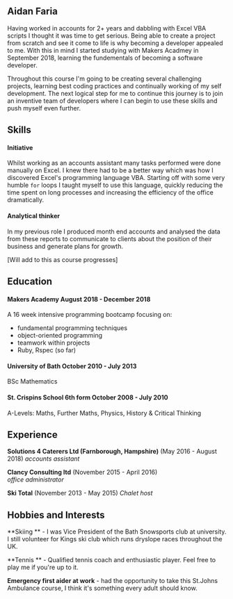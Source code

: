## Aidan Faria

Having worked in accounts for 2+ years and dabbling with Excel VBA scripts I thought it was time to get serious. Being able to create a project from scratch and see it come to life is why becoming a developer appealed to me. With this in mind I started studying with Makers Acadmey in September 2018, learning the fundementals of becoming a software developer.

Throughout this course I'm going to be creating several challenging projects, learning best coding practices and continually working of my self development. The next logical step for me to continue this journey is to join an inventive team of developers where I can begin to use these skills and push myself even further.

## Skills

#### Initiative

Whilst working as an accounts assistant many tasks performed were done manually on Excel. I knew there had to be a better way which was how I discovered Excel's programming language VBA. Starting off with some very humble ```for``` loops I taught myself to use this language, quickly reducing the time spent on long processes and increasing the efficiency of the office dramatically.

#### Analytical thinker

In my previous role I produced month end accounts and analysed the data from these reports to communicate to clients about the position of their business and generate plans for growth.

[Will add to this as course progresses]

## Education

#### Makers Academy August 2018 - December 2018

A 16 week intensive programming bootcamp focusing on:

- fundamental programming techniques
- object-oriented programming
- teamwork within projects
- Ruby, Rspec (so far)

#### University of Bath October 2010 - July 2013

BSc Mathematics

#### St. Crispins School 6th form October 2008 - July 2010

A-Levels: Maths, Further Maths, Physics, History & Critical Thinking

## Experience

**Solutions 4 Caterers Ltd (Farnborough, Hampshire)** (May 2016 - August 2018)
*accounts assistant*

**Clancy Consulting ltd** (November 2015 - April 2016)   
*office administrator*  

**Ski Total** (November 2013 - May 2015)
*Chalet host*

## Hobbies and Interests


**Skiing ** - I was Vice President of the Bath Snowsports club at university. I still volunteer for Kings ski club which runs dryslope races throughout the UK.

**Tennis ** - Qualified tennis coach and enthusiastic player. Feel free to play me if you're up to it.

**Emergency first aider at work** - had the opportunity to take this St.Johns Ambulance course, I think it's something every adult should know.
